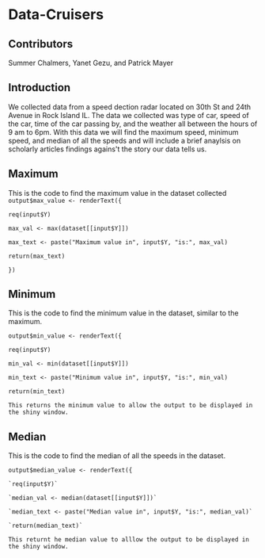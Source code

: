 # Data-Cruisers
## Contributors
Summer Chalmers, Yanet Gezu, and Patrick Mayer
## Introduction
We collected data from a speed dection radar located on 30th St and 24th Avenue in Rock Island IL. The data we collected was type of car, speed of the car, time of the car passing by, and the weather all between the hours of 9 am to 6pm. With this data we will find the maximum speed, minimum speed, and median of all the speeds and will include a brief anaylsis on scholarly articles findings agains't the story our data tells us. 
## Maximum
This is the code to find the maximum value in the dataset collected
`output$max_value <- renderText({`

 `req(input$Y)`
  
 `max_val <- max(dataset[[input$Y]])`
 
 `max_text <- paste("Maximum value in", input$Y, "is:", max_val)`

`return(max_text)`

`})`

## Minimum
This is the code to find the minimum value in the dataset, similar to the maximum.
  
`output$min_value <- renderText({`

`req(input$Y)`
    
`min_val <- min(dataset[[input$Y]])`  

`min_text <- paste("Minimum value in", input$Y, "is:", min_val) `

`return(min_text)`

    This returns the minimum value to allow the output to be displayed in the shiny window.

## Median
This is the code to find the median of all the speeds in the dataset.

`output$median_value <- renderText({`

    `req(input$Y)`
    
    `median_val <- median(dataset[[input$Y]])`
    
    `median_text <- paste("Median value in", input$Y, "is:", median_val)`
    
    `return(median_text)`

    This returnt he median value to alllow the output to be displayed in the shiny window.
